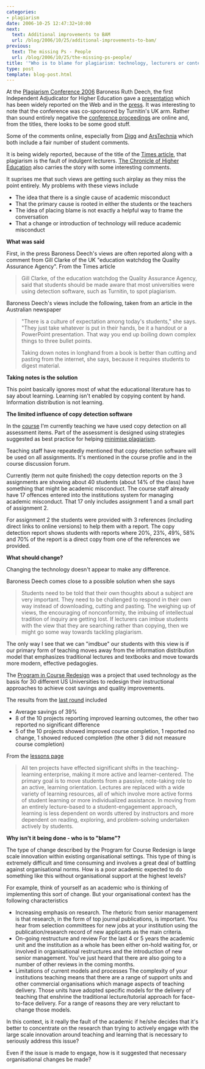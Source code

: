 ```yaml
---
categories:
- plagiarism
date: 2006-10-25 12:47:32+10:00
next:
  text: Additional improvements to BAM
  url: /blog/2006/10/25/additional-improvements-to-bam/
previous:
  text: The missing Ps - People
  url: /blog/2006/10/25/the-missing-ps-people/
title: '"Who is to blame for plagiarism: technology, lecturers or context?"'
type: post
template: blog-post.html
---
```

At the [Plagiarism Conference 2006](http://www.jiscpas.ac.uk/conference2006/index.html) Baroness Ruth Deech, the first Independent Adjudicator for Higher Education gave a [presentation](http://www.jiscpas.ac.uk/conference2006/ruth_deech.html) which has been widely reported on the Web and in the [press](http://www.timesonline.co.uk/article/0,,2-2409036,00.html). It was interesting to note that the conference was co-sponsored by Turnitin's UK arm. Rather than sound entirely negative the [conference proceedings](http://www.jiscpas.ac.uk/conference2006/proceedings.html) are online and, from the titles, there looks to be some good stuff.

Some of the comments online, especially from [Digg](http://digg.com/tech_news/Are_teachers_and_computers_responsible_for_plagiarism) and [ArsTechnia](http://arstechnica.com/news.ars/post/20061020-8041.html) which both include a fair number of student comments.

It is being widely reported, because of the title of the [Times article](http://www.timesonline.co.uk/article/0,,2-2409036,00.html), that plagiarism is the fault of indulgent lecturers. [The Chronicle of Higher Education](http://chronicle.com/wiredcampus/article/1644/are-professors-to-blame-for-plagiarism) also carries the story with some interesting comments.

It suprises me that such views are getting such airplay as they miss the point entirely. My problems with these views include

- The idea that there is a single cause of academic misconduct
- That the primary cause is rooted in either the students or the teachers
- The idea of placing blame is not exactly a helpful way to frame the conversation
- That a change or introduction of technology will reduce academic misconduct

**What was said**

First, in the press Baroness Deech's views are often reported along with a comment from Gill Clarke of the UK "education watchdog the Quality Assurance Agency". From the Times article

> Gill Clarke, of the education watchdog the Quality Assurance Agency, said that students should be made aware that most universities were using detection software, such as Turnitin, to spot plagiarism.

Baroness Deech's views include the following, taken from an article in the Australian newspaper

> "There is a culture of expectation among today's students," she says. "They just take whatever is put in their hands, be it a handout or a PowerPoint presentation. That way you end up boiling down complex things to three bullet points.
> 
> Taking down notes in longhand from a book is better than cutting and pasting from the internet, she says, because it requires students to digest material.

**Taking notes is the solution**

This point basically ignores most of what the educational literature has to say about learning. Learning isn't enabled by copying content by hand. Information distribution is not learning.

**The limited influence of copy detection software**

In the [course](http://webfuse.cqu.edu.au/Courses/2006/T2/COIS20025/) I'm currently teaching we have used copy detection on all assessment items. Part of the assessment is designed using strategies suggested as best practice for helping [minimise plagiarism](http://www.cshe.unimelb.edu.au/assessinglearning/03/plagMain.html).

Teaching staff have repeatedly mentioned that copy detection software will be used on all assignments. It's mentioned in the course profile and in the course discussion forum.

Currently (term not quite finished) the copy detection reports on the 3 assignments are showing about 40 students (about 14% of the class) have something that might be academic misconduct. The course staff already have 17 offences entered into the institutions system for managing academic misconduct. That 17 only includes assignment 1 and a small part of assignment 2.

For assignment 2 the students were provided with 3 references (including direct links to online versions) to help them with a report. The copy detection report shows students with reports where 20%, 23%, 49%, 58% and 70% of the report is a direct copy from one of the references we provided.

**What should change?**

Changing the technology doesn't appear to make any difference.

Baroness Deech comes close to a possible solution when she says

> Students need to be told that their own thoughts about a subject are very important. They need to be challenged to respond in their own way instead of downloading, cutting and pasting. The weighing up of views, the encouraging of nonconformity, the imbuing of intellectual tradition of inquiry are getting lost. If lecturers can imbue students with the view that they are searching rather than copying, then we might go some way towards tackling plagiarism.

The only way I see that we can "imdbue" our students with this view is if our primary form of teaching moves away from the information distribution model that emphasizes traditional lectures and textbooks and move towards more modern, effective pedagogies.

The [Program in Course Redesign](http://www.center.rpi.edu/PCR.htm) was a project that used technology as the basis for 30 different US Universities to redesign their instructional approaches to achieve cost savings and quality improvements.

The results from the [last round](http://www.center.rpi.edu/PCR/R3Lessons.html\)) included

- Average savings of 39%
- 8 of the 10 projects reporting improved learning outcomes, the other two reported no significant difference
- 5 of the 10 projects showed improved course completion, 1 reported no change, 1 showed reduced completion (the other 3 did not measure course completion)

From the [lessons page](http://www.center.rpi.edu/PCR/R3Lessons.html)

> All ten projects have effected significant shifts in the teaching-learning enterprise, making it more active and learner-centered. The primary goal is to move students from a passive, note-taking role to an active, learning orientation. Lectures are replaced with a wide variety of learning resources, all of which involve more active forms of student learning or more individualized assistance. In moving from an entirely lecture-based to a student-engagement approach, learning is less dependent on words uttered by instructors and more dependent on reading, exploring, and problem-solving undertaken actively by students.

**Why isn't it being done - who is to "blame"?**

The type of change described by the Program for Course Redesign is large scale innovation within existing organisational settings. This type of thing is extremely difficult and time consuming and involves a great deal of battling against organisational norms. How is a poor academic expected to do something like this without organisational support at the highest levels?

For example, think of yourself as an academic who is thinking of implementing this sort of change. But your organisational context has the following characteristics

- Increasing emphasis on research. The rhetoric from senior management is that research, in the form of top journal publications, is important. You hear from selection committees for new jobs at your institution using the publication/research record of new applicants as the main criteria.
- On-going restructure and review For the last 4 or 5 years the academic unit and the institution as a whole has been either on-hold waiting for, or involved in organisational restructures and the introduction of new senior management. You've just heard that there are also going to a number of other reviews in the coming months.
- Limitations of current models and processes The complexity of your institutions teaching means that there are a range of support units and other commercial organisations which manage aspects of teaching delivery. Those units have adopted specific models for the delivery of teaching that enshrine the traditional lecture/tutorial approach for face-to-face delivery. For a range of reasons they are very reluctant to change those models.

In this context, is it really the fault of the academic if he/she decides that it's better to concentrate on the research than trying to actively engage with the large scale innovation around teaching and learning that is necessary to seriously address this issue?

Even if the issue is made to engage, how is it suggested that necessary organisational changes be made?